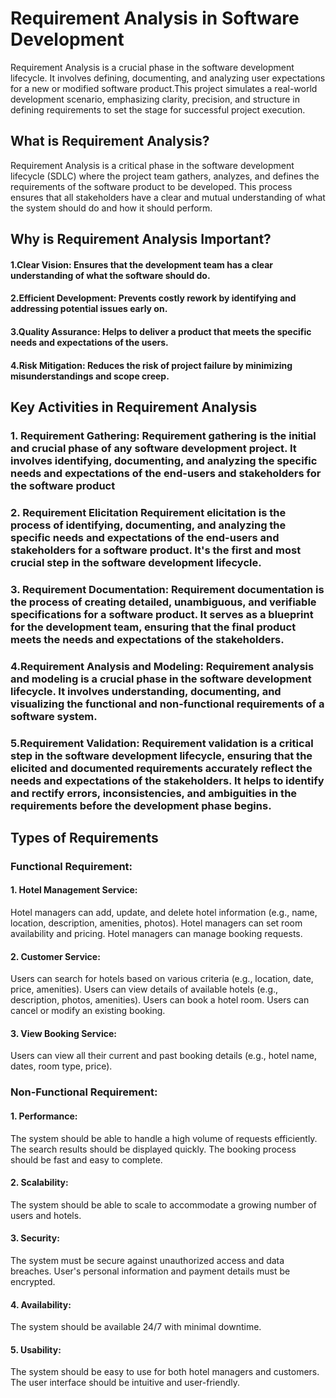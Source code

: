 # Requirement Analysis in Software Development
Requirement Analysis is a crucial phase in the software development lifecycle. It involves defining, documenting, and analyzing user expectations for a new or modified software product.This project simulates a real-world development scenario, emphasizing clarity, precision, and structure in defining requirements to set the stage for successful project execution.

## What is Requirement Analysis?
Requirement Analysis is a critical phase in the software development lifecycle (SDLC) where the project team gathers, analyzes, and defines the requirements of the software product to be developed. This process ensures that all stakeholders have a clear and mutual understanding of what the system should do and how it should perform.

## Why is Requirement Analysis Important?
#### 1.Clear Vision: Ensures that the development team has a clear understanding of what the software should do.
#### 2.Efficient Development: Prevents costly rework by identifying and addressing potential issues early on.   
#### 3.Quality Assurance: Helps to deliver a product that meets the specific needs and expectations of the users.   
#### 4.Risk Mitigation: Reduces the risk of project failure by minimizing misunderstandings and scope creep.

## Key Activities in Requirement Analysis
### 1. Requirement Gathering: Requirement gathering is the initial and crucial phase of any software development project. It involves identifying, documenting, and analyzing the specific needs and expectations of the end-users and stakeholders for the software product
### 2. Requirement Elicitation Requirement elicitation is the process of identifying, documenting, and analyzing the specific needs and expectations of the end-users and stakeholders for a software product. It's the first and most crucial step in the software development lifecycle.
### 3. Requirement Documentation: Requirement documentation is the process of creating detailed, unambiguous, and verifiable specifications for a software product. It serves as a blueprint for the development team, ensuring that the final product meets the needs and expectations of the stakeholders.
### 4.Requirement Analysis and Modeling: Requirement analysis and modeling is a crucial phase in the software development lifecycle. It involves understanding, documenting, and visualizing the functional and non-functional requirements of a software system.
### 5.Requirement Validation: Requirement validation is a critical step in the software development lifecycle, ensuring that the elicited and documented requirements accurately reflect the needs and expectations of the stakeholders. It helps to identify and rectify errors, inconsistencies, and ambiguities in the requirements before the development phase begins.

## Types of Requirements
### Functional Requirement:
#### 1. Hotel Management Service:
Hotel managers can add, update, and delete hotel information (e.g., name, location, description, amenities, photos).
Hotel managers can set room availability and pricing.
Hotel managers can manage booking requests.
#### 2. Customer Service:
Users can search for hotels based on various criteria (e.g., location, date, price, amenities).
Users can view details of available hotels (e.g., description, photos, amenities).
Users can book a hotel room.
Users can cancel or modify an existing booking.
#### 3. View Booking Service:
Users can view all their current and past booking details (e.g., hotel name, dates, room type, price).
### Non-Functional Requirement:
#### 1. Performance:
The system should be able to handle a high volume of requests efficiently.
The search results should be displayed quickly.
The booking process should be fast and easy to complete.
#### 2. Scalability:
The system should be able to scale to accommodate a growing number of users and hotels.
#### 3. Security:
The system must be secure against unauthorized access and data breaches.
User's personal information and payment details must be encrypted.
#### 4. Availability:
The system should be available 24/7 with minimal downtime.
#### 5. Usability:
The system should be easy to use for both hotel managers and customers.
The user interface should be intuitive and user-friendly.

   

